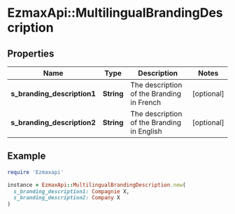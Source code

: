 # EzmaxApi::MultilingualBrandingDescription

## Properties

| Name | Type | Description | Notes |
| ---- | ---- | ----------- | ----- |
| **s_branding_description1** | **String** | The description of the Branding in French | [optional] |
| **s_branding_description2** | **String** | The description of the Branding in English | [optional] |

## Example

```ruby
require 'Ezmaxapi'

instance = EzmaxApi::MultilingualBrandingDescription.new(
  s_branding_description1: Compagnie X,
  s_branding_description2: Company X
)
```

